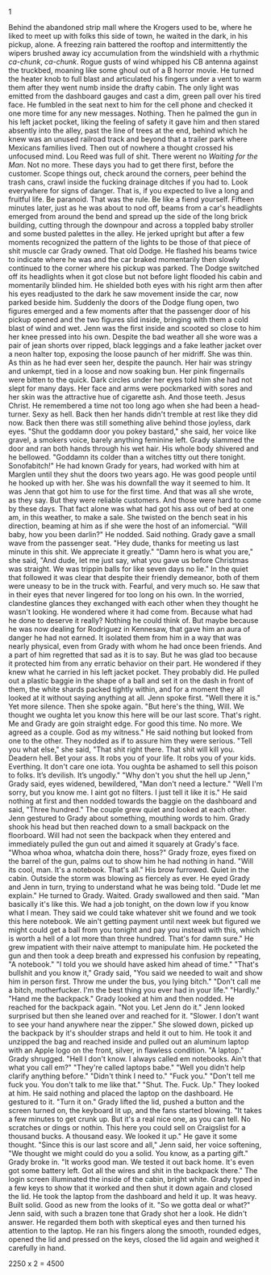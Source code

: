 1

  Behind the abandoned strip mall where the Krogers used to be, where he liked to meet up with folks this side of town, he waited in the dark, in his pickup, alone. A freezing rain battered the rooftop and intermittently the wipers brushed away icy accumulation from the windshield with a rhythmic _ca-chunk_, _ca-chunk_. Rogue gusts of wind whipped his CB antenna against the truckbed, moaning like some ghoul out of a B horror movie. He turned the heater knob to full blast and articulated his fingers under a vent to warm them after they went numb inside the drafty cabin. The only light was emitted from the dashboard gauges and cast a dim, green pall over his tired face. He fumbled in the seat next to him for the cell phone and checked it one more time for any new messages. Nothing. Then he palmed the gun in his left jacket pocket, liking the feeling of safety it gave him and then stared absently into the alley, past the line of trees at the end, behind which he knew was an unused railroad track and beyond that a trailer park where Mexicans families lived. Then out of nowhere a thought crossed his unfocused mind. Lou Reed was full of shit. There werent no _Waiting for the Man_. Not no more. These days you had to get there first, before the customer. Scope things out, check around the corners, peer behind the trash cans, crawl inside the fucking drainage ditches if you had to. Look everywhere for signs of danger. That is, if you expected to live a long and fruitful life. Be paranoid. That was the rule. Be like a fiend yourself.
  Fifteen minutes later, just as he was about to nod off, beams from a car's headlights emerged from around the bend and spread up the side of the long brick building, cutting through the downpour and across a toppled baby stroller and some busted palettes in the alley. He jerked upright but after a few moments recognized the pattern of the lights to be those of that piece of shit muscle car Grady owned. That old Dodge. He flashed his beams twice to indicate where he was and the car braked momentarily then slowly continued to the corner where his pickup was parked.
  The Dodge switched off its headlights when it got close but not before light flooded his cabin and momentarily blinded him. He shielded both eyes with his right arm then after his eyes readjusted to the dark he saw movement inside the car, now parked beside him. Suddenly the doors of the Dodge flung open, two figures emerged and a few moments after that the passenger door of his pickup opened and the two figures slid inside, bringing with them a cold blast of wind and wet.
  Jenn was the first inside and scooted so close to him her knee pressed into his own. Despite the bad weather all she wore was a pair of jean shorts over ripped, black leggings and a fake leather jacket over a neon halter top, exposing the loose paunch of her midriff. She was thin. As thin as he had ever seen her, despite the paunch. Her hair was stringy and unkempt, tied in a loose and now soaking bun. Her pink fingernails were bitten to the quick. Dark circles under her eyes told him she had not slept for many days. Her face and arms were pockmarked with sores and her skin was the attractive hue of cigarette ash. And those teeth. Jesus Christ. He remembered a time not too long ago when she had been a head-turner. Sexy as hell. Back then her hands didn't tremble at rest like they did now. Back then there was still something alive behind those joyless, dark eyes.
  "Shut the goddamn door you pokey bastard," she said, her voice like gravel, a smokers voice, barely anything feminine left.
  Grady slammed the door and ran both hands through his wet hair. His whole body shivered and he bellowed.
  "Goddamn its colder than a witches titty out there tonight. Sonofabitch!"
  He had known Grady for years, had worked with him at Marglen until they shut the doors two years ago. He was good people until he hooked up with her. She was his downfall the way it seemed to him. It was Jenn that got him to use for the first time. And that was all she wrote, as they say. But they were reliable customers. And those were hard to come by these days. That fact alone was what had got his ass out of bed at one am, in this weather, to make a sale.
  She twisted on the bench seat in his direction, beaming at him as if she were the host of an infomercial.
  "Will baby, how you been darlin?"
  He nodded. Said nothing.
  Grady gave a small wave from the passenger seat.
  "Hey dude, thanks for meeting us last minute in this shit. We appreciate it greatly."
  "Damn hero is what you are," she said, "And dude, let me just say, what you gave us before Christmas was straight. We was trippin balls for like seven days no lie."
  In the quiet that followed it was clear that despite their friendly demeanor, both of them were uneasy to be in the truck with. Fearful, and very much so. He saw that in their eyes that never lingered for too long on his own. In the worried, clandestine glances they exchanged with each other when they thought he wasn't looking. He wondered where it had come from. Because what had he done to deserve it really? Nothing he could think of. But maybe because he was now dealing for Rodriguez in Kennesaw, that gave him an aura of danger he had not earned. It isolated them from him in a way that was nearly physical, even from Grady with whom he had once been friends. And a part of him regretted that sad as it is to say. But he was glad too because it protected him from any erratic behavior on their part. He wondered if they knew what he carried in his left jacket pocket. They probably did.
  He pulled out a plastic baggie in the shape of a ball and set it on the dash in front of them, the white shards packed tightly within, and for a moment they all looked at it without saying anything at all. Jenn spoke first.
  "Well there it is."
  Yet more silence. Then she spoke again.
  "But here's the thing, Will. We thought we oughta let you know this here will be our last score. That's right. Me and Grady are goin straight edge. For good this time. No more. We agreed as a couple. God as my witness."
  He said nothing but looked from one to the other. They nodded  as if to assure him they were serious.
  "Tell you what else," she said, "That shit right there. That shit will kill you. Deadern hell. Bet your ass. It robs you of your life. It robs you of your kids. Everthing. It don't care one iota. You oughta be ashamed to sell this poison to folks. It’s devilish. It’s ungodly."
  "Why don't you shut the hell up Jenn," Grady said, eyes widened, bewildered, "Man don't need a lecture."
  "Well I'm sorry, but you know me. I aint got no filters. I just tell it like it is."
  He said nothing at first and then nodded towards the baggie on the dashboard and said, "Three hundred."
  The couple grew quiet and looked at each other. Jenn gestured to Grady about something, mouthing words to him. Grady shook his head but then reached down to a small backpack on the floorboard. Will had not seen the backpack when they entered and immediately pulled the gun out and aimed it squarely at Grady's face. "Whoa whoa whoa, whatcha doin there, hoss?"
  Grady froze, eyes fixed on the barrel of the gun, palms out to show him he had nothing in hand.
  "Will its cool, man. It's a notebook. That's all."
  His brow furrowed. Quiet in the cabin. Outside the storm was blowing as fiercely as ever. He eyed Grady and Jenn in turn, trying to understand what he was being told.
  "Dude let me explain."
  He turned to Grady. Waited. Grady swallowed and then said.
  "Man basically it's like this. We had a job tonight, on the down low if you know what I mean. They said we could take whatever shit we found and we took this here notebook. We ain't getting payment until next week but figured we might could get a ball from you tonight and pay you instead with this, which is worth a hell of a lot more than three hundred. That's for damn sure."
	He grew impatient with their naive attempt to manipulate him. He pocketed the gun and then took a deep breath and expressed his confusion by repeating, "A notebook."
	"I told you we should have asked him ahead of time."
	"That's bullshit and you know it," Grady said, "You said we needed to wait and show him in person first. Throw me under the bus, you lying bitch."
	"Don't call me a bitch, motherfucker. I'm the best thing you ever had in your life."
  "Hardly."
  "Hand me the backpack."
	Grady looked at him and then nodded. He reached for the backpack again.
  "Not you. Let Jenn do it."
  Jenn looked surprised but then she leaned over and reached for it.
  "Slower. I don't want to see your hand anywhere near the zipper."
  She slowed down, picked up the backpack by it's shoulder straps and held it out to him. He took it and unzipped the bag  and reached inside and pulled out an aluminum laptop with an Apple logo on the front, silver, in flawless condition.
  "A laptop."
  Grady shrugged.
  "Hell I don't know. I always called em notebooks. Ain't that what you call em?"
  "They're called laptops babe."
  "Well you didn't help clarify anything before."
  "Didn't think I need to."
  "Fuck you."
  "Don't tell me fuck you. You don't talk to me like that."
	"Shut. The. Fuck. Up."
	They looked at him. He said nothing and placed the laptop on the dashboard. He gestured to it.
	"Turn it on."
	Grady lifted the lid, pushed a button and the screen turned on, the keyboard lit up, and the fans started blowing.
	"It takes a few minutes to get crunk up. But it's a real nice one, as you can tell. No scratches or dings or nothin. This here you could sell on Craigslist for a thousand bucks. A thousand easy. We looked it up."
	He gave it some thought.
	"Since this is our last score and all," Jenn said, her voice softening, "We thought we might could do you a solid. You know, as a parting gift."
	Grady broke in.
	"It works good man. We tested it out back home. It's even got some battery left. Got all the wires and shit in the backpack there."
  The login screen illuminated the inside of the cabin, bright white. Grady typed in a few keys to show that it worked and then shut it down again and closed the lid.
  He took the laptop from the dashboard and held it up. It was heavy. Built solid. Good as new from the looks of it.
  "So we gotta deal or what?" Jenn said, with such a brazen tone that Grady shot her a look.
  He didn't answer. He regarded them both with skeptical eyes and then turned his attention to the laptop. He ran his fingers along the smooth, rounded edges, opened the lid and pressed on the keys, closed the lid again and weighed it carefully in hand.
	











2250 x 2 = 4500

